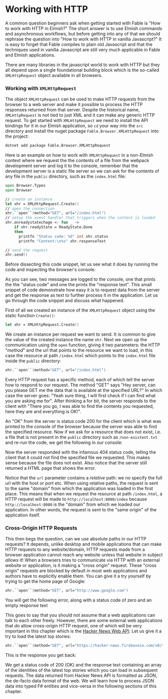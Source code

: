 # Working with HTTP

A common question beginners ask when getting started with Fable is "How to work with HTTP in Elmish?" The short answer is to use Elmish commands and asynchronous workflows, but before getting into any of that we should rephrase the question into "How to work with HTTP in vanilla Javascript?" It is easy to forget that Fable compiles to plain old Javascript and that the techniques used in vanilla Javascript are still very much applicable in Fable and Elmish applications.

There are many libraries in the javascript world to work with HTTP but they all depend upon a single foundational building block which is the so-called `XMLHttpRequest` object available in all browsers.

### Working with `XMLHttpRequest`

The object `XMLHttpRequest` can be used to make HTTP requests from the browser to a web server and make it possible to process the HTTP responses returned from that server. Despite the historical name, `XMLHttpRequest` is not tied to just XML and it can make any generic HTTP request. To get started with `XMLHttpRequest` we need to install the API bindings for it in our Elmish application, so `cd` your way into the `src` directory and install the nuget package `Fable.Browser.XMLHttpRequest` into the project:
```bash
dotnet add package Fable.Browser.XMLHttpRequest
```
Here is an example on how to work with `XMLHttpRequest` in a non-Elmish context where we request the the contents of a file from the webpack development server and log it to the console, remember that the development server is a static file server so we can ask for the contents of any file in the `public` directory, such as the `index.html` file:
```fsharp
open Browser.Types
open Browser

// create an instance
let xhr = XMLHttpRequest.Create()
// open the connection
xhr.``open``(method="GET", url="/index.html")
// setup the event handler that triggers when the content is loaded
xhr.onreadystatechage <- fun _ ->
    if xhr.readyState = ReadyState.Done
    then
      printfn "Status code: %d" int xhr.status
      printfn "Content:\n%s" xhr.responseText

// send the request
xhr.send()
```
Before dissecting this code snippet, let us see what it does by running the code and inspecting the browser's console:

<div style="width:100%;">
  <div style="margin: 0 auto; width:100%;">
    <resolved-image source="/images/commands/xhr-demo.png" />
  </div>
</div>

As you can see, two messages are logged to the console, one that prints the the "status code" and one the prints the "response text". This small snippet of code demonstrate how easy it is to request data from the server and get the response as text to further process it in the application. Let us go through the code snippet and discuss what happened.

First of all we created an instance of the `XMLHttpRequest` object using the static function `Create()`:
```fsharp
let xhr = XMLHttpRequest.Create()
```
We create an instance per request we want to send. It is common to give the value of the created instance the name `xhr`. Next we open up the communication using the `open` function, giving it two parameters: the HTTP "*method*" and the url that points to the resource we want to load, in this case the resource at path `/index.html` which points to the `index.html` file inside the `public` directory:
```fsharp
xhr.``open``(method="GET", url="/index.html")
```
Every HTTP request has a specific method, each of which tell the server how to respond to our request. The method "GET" says "Hey server, can you please GET me the data that is available at the specified URL?" In which case the server goes: "Yeah sure thing, I will first check if I can find what you are asking me for". After thinking a for bit, the server responds to the client with "There you go, I was able to find the contents you requested, here they are and everything is OK!".

An "OK" from the server is status code 200 for the client which is what was printed to the console of the browser because the server was able to find the specified resource. Now if we ask for a resource that does not exist, i.e. a file that is not present in the `public` directory such as `/non-existent.txt` and re-run the code, we get the following in our console:

<div style="width:100%;">
  <div style="margin: 0 auto; width:100%;">
    <resolved-image source="/images/commands/xhr-demo-404.png" />
  </div>
</div>

Now the server responded with the infamous 404 status code, telling the client that it could not find the specified file we requested. This makes sense because the file does not exist. Also notice that the server still returned a HTML page that shows the error.

Notice that the `url` parameter contains a *relative* path: we no specify the full url with the host or port etc. When using relative paths, the request is sent to the same "domain" from which the application was loaded in the first place. This means that when we request the resource at path `/index.html`, a HTTP request will be made to `http://localhost:8080/index` because `http://localhost:8080` is the "domain" from which we loaded our application. In other words, the request is sent to the "same origin" of the application itself.

### Cross-Origin HTTP Requests

This then begs the question, can we use absolute paths in our HTTP requests? It depends, unlike desktop and mobile applications that can make HTTP requests to any website/domain, HTTP requests made from a browser application cannot reach any website unless that website in subject *allows* it! When a browsers tries to communicate via HTTP with an external website or application, is it making a "cross origin" request. These "cross origin" requests are blocked by default in most web applications and authors have to explicitly enable them. You can give it a try yourself by trying to get the home page of Google:
```fsharp
xhr.``open``(method="GET", url="http://www.google.com")
```
You will get the following error, along with a status code of zero and an empty response text

<div style="width:100%;">
  <div style="margin: 0 auto; width:100%;">
    <resolved-image source="/images/commands/cross-origin-error.png" />
  </div>
</div>

This goes to say that you should not assume that a web applications can talk to each other freely. However, there are some external web applications that *do* allow cross-origin HTTP request, one of which will be very important in this chapter which is the [Hacker News Web API](https://github.com/HackerNews/API). Let us give it a try to load the latest top stories:

```fsharp
xhr.``open``(method="GET", url="https://hacker-news.firebaseio.com/v0/topstories.json?print=pretty")
```

This is the response you get back:

<div style="width:100%;">
  <div style="margin: 0 auto; width:100%;">
    <resolved-image source="/images/commands/hacker-news-api.png" />
  </div>
</div>

We get a status code of 200 (OK) and the response text containing an array of the identities of the latest top stories which you can load in subsequent requests. The data returned from Hacker News API is formatted as JSON, the de-facto data format of the web. We will learn how to process JSON data into typed F# entities and vice-versa in the following sections of this chapter.

